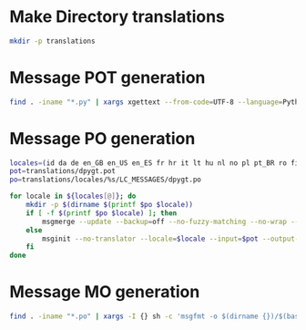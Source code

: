 # Make Directory translations

```bash
mkdir -p translations
```

# Message POT generation

```bash
find . -iname "*.py" | xargs xgettext --from-code=UTF-8 --language=Python -o translations/dpygt.pot --add-comments
```

# Message PO generation

```bash
locales=(id da de en_GB en_US en_ES fr hr it lt hu nl no pl pt_BR ro fi sv_SE vi tr cs el bg ru uk hi th zh_CN ja ko zh_TW)
pot=translations/dpygt.pot
po=translations/locales/%s/LC_MESSAGES/dpygt.po

for locale in ${locales[@]}; do
    mkdir -p $(dirname $(printf $po $locale))
    if [ -f $(printf $po $locale) ]; then
        msgmerge --update --backup=off --no-fuzzy-matching --no-wrap --sort-output $(printf $po $locale) $pot
    else
        msginit --no-translator --locale=$locale --input=$pot --output-file=$(printf $po $locale)
    fi
done
```

# Message MO generation

```bash
find . -iname "*.po" | xargs -I {} sh -c 'msgfmt -o $(dirname {})/$(basename {} .po).mo {}'
```
